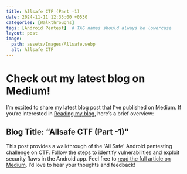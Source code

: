 ```yaml
---
title: Allsafe CTF (Part -1)
date: 2024-11-11 12:35:00 +0530
categories: [Walkthroughs]
tags: [Android Pentest]  # TAG names should always be lowercase
layout: post
image:
  path: assets/Images/Allsafe.webp
  alt: Allsafe CTF 
---
```


# Check out my latest blog on Medium! 

I’m excited to share my latest blog post that I’ve published on Medium. If you’re interested in [Reading my blog](https://medium.com/@xUr00U/allsafe-ctf-part-1-7976e0ada30a), here’s a brief overview:

## Blog Title: “Allsafe CTF (Part -1)"

This post provides a walkthrough of the 'All Safe' Android pentesting challenge on CTF. Follow the steps to identify vulnerabilities and exploit security flaws in the Android app.
Feel free to [read the full article on Medium](https://medium.com/@xUr00U/allsafe-ctf-part-1-7976e0ada30a). I’d love to hear your thoughts and feedback!
